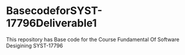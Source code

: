 # BasecodeforSYST-17796Deliverable1
This repository has Base code for the Course Fundamental Of Software Desigining SYST-17796

